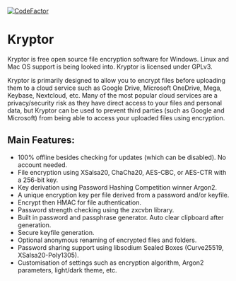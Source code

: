 [![CodeFactor](https://www.codefactor.io/repository/github/kryptor-software/kryptor/badge)](https://www.codefactor.io/repository/github/kryptor-software/kryptor)

# Kryptor

Kryptor is free open source file encryption software for Windows. Linux and Mac OS support is being looked into. Kryptor is licensed under GPLv3.

Kryptor is primarily designed to allow you to encrypt files before uploading them to a cloud service such as Google Drive, Microsoft OneDrive, Mega, Keybase, Nextcloud, etc. Many of the most popular cloud services are a privacy/security risk as they have direct access to your files and personal data, but Kryptor can be used to prevent third parties (such as Google and Microsoft) from being able to access your uploaded files using encryption.

## Main Features:

- 100% offline besides checking for updates (which can be disabled). No account needed.
- File encryption using XSalsa20, ChaCha20, AES-CBC, or AES-CTR with a 256-bit key.
- Key derivation using Password Hashing Competition winner Argon2.
- A unique encryption key per file derived from a password and/or keyfile.
- Encrypt then HMAC for file authentication.
- Password strength checking using the zxcvbn library.
- Built in password and passphrase generator. Auto clear clipboard after generation.
- Secure keyfile generation.
- Optional anonymous renaming of encrypted files and folders.
- Password sharing support using libsodium Sealed Boxes (Curve25519, XSalsa20-Poly1305).
- Customisation of settings such as encryption algorithm, Argon2 parameters, light/dark theme, etc.

      
